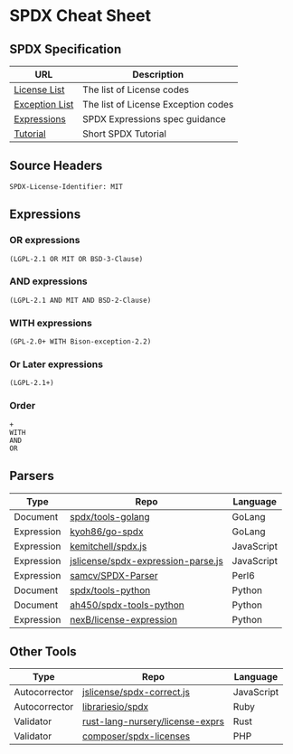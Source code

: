 # SPDX Cheat Sheet

## SPDX Specification

| URL      | Description |
| ----------- | ----------- |
| [License List](https://spdx.org/licenses/) | The list of License codes |
| [Exception List](https://spdx.org/licenses/exceptions-index.html) | The list of License Exception codes |
| [Expressions](https://spdx.github.io/spdx-spec/appendix-IV-SPDX-license-expressions/) | SPDX Expressions spec guidance |
| [Tutorial](https://github.com/david-a-wheeler/spdx-tutorial) | Short SPDX Tutorial |

## Source Headers
    SPDX-License-Identifier: MIT

## Expressions

### OR expressions
    (LGPL-2.1 OR MIT OR BSD-3-Clause)
### AND expressions
    (LGPL-2.1 AND MIT AND BSD-2-Clause)
### WITH expressions
    (GPL-2.0+ WITH Bison-exception-2.2)
### Or Later expressions
    (LGPL-2.1+)
### Order  
    +
    WITH
    AND
    OR



## Parsers

| Type        | Repo        | Language |
| ----------- | ----------- | ----------- |
| Document | [spdx/tools-golang](https://github.com/spdx/tools-golang) | GoLang |
| Expression | [kyoh86/go-spdx](https://github.com/kyoh86/go-spdx) | GoLang |
| Expression | [kemitchell/spdx.js](https://github.com/kemitchell/spdx.js) | JavaScript |
| Expression | [jslicense/spdx-expression-parse.js](https://github.com/jslicense/spdx-expression-parse.js) | JavaScript |
| Expression | [samcv/SPDX-Parser](https://github.com/samcv/SPDX-Parser) | Perl6 |
| Document | [spdx/tools-python](https://github.com/spdx/tools-python) | Python |
| Document | [ah450/spdx-tools-python](https://github.com/ah450/spdx-tools-python) | Python |
| Expression | [nexB/license-expression](https://github.com/nexB/license-expression) | Python |

## Other Tools

| Type        | Repo        | Language |
| ----------- | ----------- | ----------- |
| Autocorrector | [jslicense/spdx-correct.js](https://github.com/jslicense/spdx-correct.js) | JavaScript |
| Autocorrector | [librariesio/spdx](https://github.com/librariesio/spdx) | Ruby |
| Validator | [rust-lang-nursery/license-exprs](https://github.com/rust-lang-nursery/license-exprs) | Rust |
| Validator | [composer/spdx-licenses](https://github.com/composer/spdx-licenses) | PHP |
